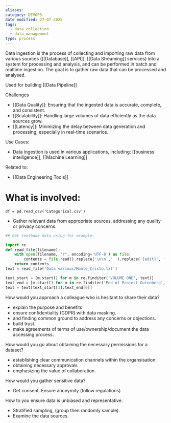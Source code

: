 ```yaml
---
aliases: 
category: DEVOPS
date modified: 27-07-2025
tags:
  - data_collection
  - data_management
type: process
---
```

Data ingestion is the process of collecting and importing raw data from various sources ([[Database]], [[API]], [[Data Streaming]] services) into a system for processing and analysis, and can be performed in batch and realtime ingestion. The goal is to gather raw data that can be processed and analysed.

Used for building [[Data Pipeline]]

Challenges
- [[Data Quality]]: Ensuring that the ingested data is accurate, complete, and consistent.
- [[Scalability]]: Handling large volumes of data efficiently as the data sources grow.
- [[Latency]]: Minimizing the delay between data generation and processing, especially in real-time scenarios.

Use Cases:
- Data ingestion is used in various applications, including: [[business intelligence]], [[Machine Learning]]

Related to:
- [[Data Engineering Tools]]
# What is involved:

`df = pd.read_csv('Categorical.csv')`

- Gather relevant data from appropriate sources, addressing any quality or privacy concerns.

```python
## Get textbook data using for example:

import re
def read_file(filename):
    with open(filename, "r", encoding='UTF-8') as file:
        contents = file.read().replace('\n\n',' ').replace('[edit]', '').replace('\ufeff', '').replace('\n', ' ').replace('\u3000', ' ')
    return contents
text = read_file('Data various/Monte_Cristo.txt')

text_start = [m.start() for m in re.finditer('VOLUME ONE', text)]
text_end = [m.start() for m in re.finditer('End of Project Gutenberg', text)]
text = text[text_start[1]:text_end[0]]
```

How would you approach a colleague who is hesitant to share their data?
- explain the purpose and benefits
- ensure confidentiality (GDPR) with data masking.
- and finding common ground to address any concerns or objections.
- build trust.
- make agreements of terms of use/ownership/document the data accessing process.

How would you go about obtaining the necessary permissions for a dataset?
- establishing clear communication channels within the organsisation.
- obtaining necessary approvals
- emphasizing the value of collaboration.

How would you gather sensitive data?
- Get consent. Ensure anonymity (follow regulations)

How to you ensure data is unbiased and representative.
- Stratified sampling, (group then randomly sample).
- Examine the data sources.